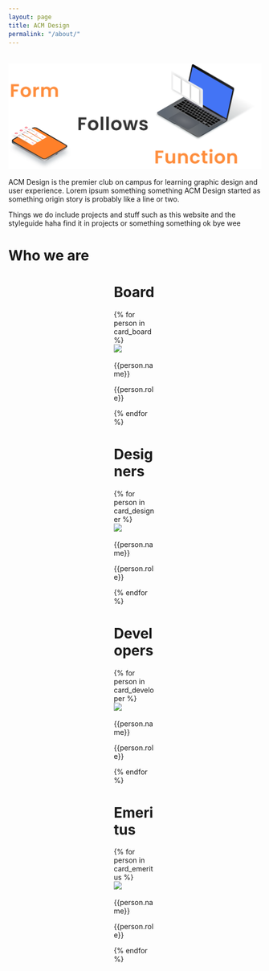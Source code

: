 ```yaml
---
layout: page
title: ACM Design
permalink: "/about/"
---
```


<link rel="stylesheet/less" type="text/css" href="styles.less" />
<script src="less.js" type="text/javascript"></script>
<div>
    <div class="center" style="margin-top: 2.5em">    
        <img src="../assets/slogan.svg" 
        alt="Forms Follows Function with images of a laptop and a tablet">
    </div>
    <div>
        <p>
            ACM Design is the premier club on campus for learning graphic design and user experience. Lorem ipsum something something ACM Design started as something origin story is probably like a line or two.     
        </p>
        <p>
            Things we do include projects and stuff such as this website and the styleguide haha find it in projects or something something ok bye wee        
        </p>
    </div>
    <h1 class="center">Who we are </h1>
    <div style="margin-right: 15em ;margin-left: 15em">
        <h1>Board</h1>
        {% for person in card_board %}
        <div>
            <img src="../assets/headshots/{{person.photo}}">
            <p>{{person.name}}</p>
            <p>{{person.role}}</p>
        </div>
        {% endfor %}
    </div>
    <div style="margin-right: 15em ;margin-left: 15em">
        <h1>Designers</h1>
        {% for person in card_designer %}
        <div>
            <img src="../assets/headshots/{{person.photo}}">
            <p>{{person.name}}</p>
            <p>{{person.role}}</p>
        </div>
        {% endfor %}
    </div>
    <div style="margin-right: 15em ;margin-left: 15em">
        <h1>Developers</h1>
        {% for person in card_developer %}
        <div>
            <img src="../assets/headshots/{{person.photo}}">
            <p>{{person.name}}</p>
            <p>{{person.role}}</p>
        </div>
        {% endfor %}
    </div>
    <div style="margin-right: 15em ;margin-left: 15em">
        <h1>Emeritus</h1>
        {% for person in card_emeritus %}
        <div>
            <img src="../assets/headshots/{{person.photo}}">
            <p>{{person.name}}</p>
            <p>{{person.role}}</p>
        </div>
        {% endfor %}
    </div>
</div>
